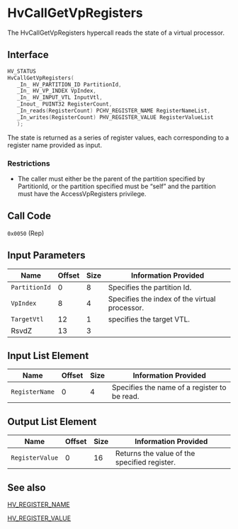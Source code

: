 # HvCallGetVpRegisters

The HvCallGetVpRegisters hypercall reads the state of a virtual processor.

## Interface

 ```c
HV_STATUS
HvCallGetVpRegisters(
    _In_ HV_PARTITION_ID PartitionId,
    _In_ HV_VP_INDEX VpIndex,
    _In_ HV_INPUT_VTL InputVtl,
    _Inout_ PUINT32 RegisterCount,
    _In_reads(RegisterCount) PCHV_REGISTER_NAME RegisterNameList,
    _In_writes(RegisterCount) PHV_REGISTER_VALUE RegisterValueList
    );
 ```

The state is returned as a series of register values, each corresponding to a register name provided as input.

### Restrictions

- The caller must either be the parent of the partition specified by PartitionId, or the partition specified must be “self” and the partition must have the AccessVpRegisters privilege.

## Call Code

`0x0050` (Rep)

## Input Parameters

| Name                    | Offset     | Size     | Information Provided                      |
|-------------------------|------------|----------|-------------------------------------------|
| `PartitionId`           | 0          | 8        | Specifies the partition Id.               |
| `VpIndex`               | 8          | 4        | Specifies the index of the virtual processor. |
| `TargetVtl`             | 12         | 1        | specifies the target VTL.                 |
| RsvdZ                   | 13         | 3        |                                           |

## Input List Element

| Name                    | Offset     | Size     | Information Provided                      |
|-------------------------|------------|----------|-------------------------------------------|
| `RegisterName`          | 0          | 4        | Specifies the name of a register to be read. |

## Output List Element

| Name                    | Offset     | Size     | Information Provided                      |
|-------------------------|------------|----------|-------------------------------------------|
| `RegisterValue`         | 0          | 16       | Returns the value of the specified register. |

## See also

[HV_REGISTER_NAME](../datatypes/HV_REGISTER_NAME.md)

[HV_REGISTER_VALUE](../datatypes/HV_REGISTER_VALUE.md)
